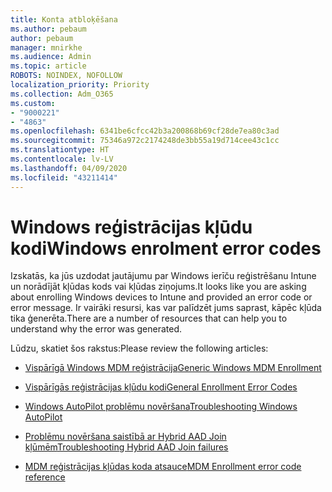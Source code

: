 ```yaml
---
title: Konta atbloķēšana
ms.author: pebaum
author: pebaum
manager: mnirkhe
ms.audience: Admin
ms.topic: article
ROBOTS: NOINDEX, NOFOLLOW
localization_priority: Priority
ms.collection: Adm_O365
ms.custom:
- "9000221"
- "4863"
ms.openlocfilehash: 6341be6cfcc42b3a200868b69cf28de7ea80c3ad
ms.sourcegitcommit: 75346a972c2174248de3bb55a19d714cee43c1cc
ms.translationtype: HT
ms.contentlocale: lv-LV
ms.lasthandoff: 04/09/2020
ms.locfileid: "43211414"
---
```

# <a name="windows-enrolment-error-codes"></a><span data-ttu-id="33462-102">Windows reģistrācijas kļūdu kodi</span><span class="sxs-lookup"><span data-stu-id="33462-102">Windows enrolment error codes</span></span>

<span data-ttu-id="33462-103">Izskatās, ka jūs uzdodat jautājumu par Windows ierīču reģistrēšanu Intune un norādījāt kļūdas kods vai kļūdas ziņojums.</span><span class="sxs-lookup"><span data-stu-id="33462-103">It looks like you are asking about enrolling Windows devices to Intune and provided an error code or error message.</span></span> <span data-ttu-id="33462-104">Ir vairāki resursi, kas var palīdzēt jums saprast, kāpēc kļūda tika ģenerēta.</span><span class="sxs-lookup"><span data-stu-id="33462-104">There are a number of resources that can help you to understand why the error was generated.</span></span>
 
<span data-ttu-id="33462-105">Lūdzu, skatiet šos rakstus:</span><span class="sxs-lookup"><span data-stu-id="33462-105">Please review the following articles:</span></span>

- [<span data-ttu-id="33462-106">Vispārīgā Windows MDM reģistrācija</span><span class="sxs-lookup"><span data-stu-id="33462-106">Generic Windows MDM Enrollment</span></span>](https://docs.microsoft.com/mem/intune/enrollment/troubleshoot-windows-enrollment-errors)

- [<span data-ttu-id="33462-107">Vispārīgās reģistrācijas kļūdu kodi</span><span class="sxs-lookup"><span data-stu-id="33462-107">General Enrollment Error Codes</span></span>](https://docs.microsoft.com/mem/intune/enrollment/troubleshoot-device-enrollment-in-intune#general-enrollment-error-codes)

- [<span data-ttu-id="33462-108">Windows AutoPilot problēmu novēršana</span><span class="sxs-lookup"><span data-stu-id="33462-108">Troubleshooting Windows AutoPilot</span></span>](https://docs.microsoft.com/windows/deployment/windows-autopilot/troubleshooting)

- [<span data-ttu-id="33462-109">Problēmu novēršana saistībā ar Hybrid AAD Join kļūmēm</span><span class="sxs-lookup"><span data-stu-id="33462-109">Troubleshooting Hybrid AAD Join failures</span></span>](https://docs.microsoft.com/azure/active-directory/devices/troubleshoot-hybrid-join-windows-current)

- [<span data-ttu-id="33462-110">MDM reģistrācijas kļūdas koda atsauce</span><span class="sxs-lookup"><span data-stu-id="33462-110">MDM Enrollment error code reference</span></span>](https://docs.microsoft.com/windows/win32/mdmreg/mdm-registration-constants)

